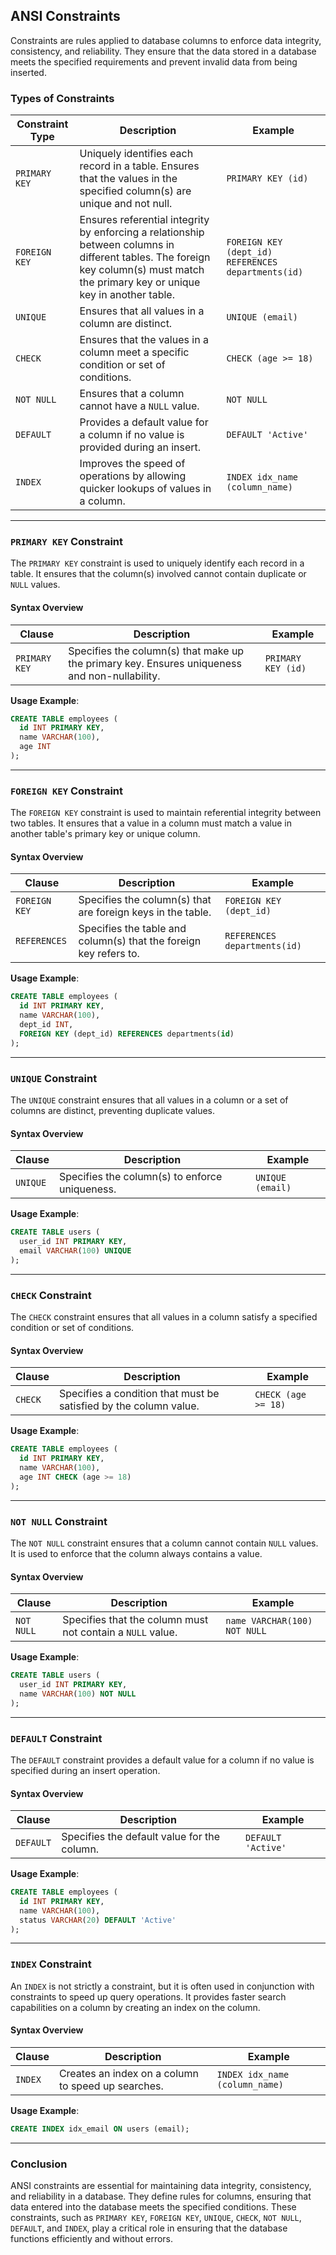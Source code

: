 ## ANSI Constraints

Constraints are rules applied to database columns to enforce data integrity, consistency, and reliability. They ensure that the data stored in a database meets the specified requirements and prevent invalid data from being inserted.

### Types of Constraints

| **Constraint Type**          | **Description**                                                                                         | **Example**                                                         |  
|------------------------------|---------------------------------------------------------------------------------------------------------|---------------------------------------------------------------------|  
| `PRIMARY KEY`                | Uniquely identifies each record in a table. Ensures that the values in the specified column(s) are unique and not null.                                  | `PRIMARY KEY (id)`                                                 |  
| `FOREIGN KEY`                | Ensures referential integrity by enforcing a relationship between columns in different tables. The foreign key column(s) must match the primary key or unique key in another table.               | `FOREIGN KEY (dept_id) REFERENCES departments(id)`                |  
| `UNIQUE`                     | Ensures that all values in a column are distinct.                                                     | `UNIQUE (email)`                                                   |  
| `CHECK`                      | Ensures that the values in a column meet a specific condition or set of conditions.                    | `CHECK (age >= 18)`                                                |  
| `NOT NULL`                   | Ensures that a column cannot have a `NULL` value.                                                      | `NOT NULL`                                                         |  
| `DEFAULT`                    | Provides a default value for a column if no value is provided during an insert.                         | `DEFAULT 'Active'`                                                 |  
| `INDEX`                      | Improves the speed of operations by allowing quicker lookups of values in a column.                       | `INDEX idx_name (column_name)`                                      |  

---

### `PRIMARY KEY` Constraint

The `PRIMARY KEY` constraint is used to uniquely identify each record in a table. It ensures that the column(s) involved cannot contain duplicate or `NULL` values.

#### Syntax Overview

| **Clause**           | **Description**                                                                                         | **Example**                                                         |  
|----------------------|---------------------------------------------------------------------------------------------------------|---------------------------------------------------------------------|  
| `PRIMARY KEY`        | Specifies the column(s) that make up the primary key. Ensures uniqueness and non-nullability.           | `PRIMARY KEY (id)`                                                 |  

**Usage Example**:  
```sql
CREATE TABLE employees (
  id INT PRIMARY KEY,
  name VARCHAR(100),
  age INT
);
```

---

### `FOREIGN KEY` Constraint

The `FOREIGN KEY` constraint is used to maintain referential integrity between two tables. It ensures that a value in a column must match a value in another table's primary key or unique column.

#### Syntax Overview

| **Clause**           | **Description**                                                                                         | **Example**                                                         |  
|----------------------|---------------------------------------------------------------------------------------------------------|---------------------------------------------------------------------|  
| `FOREIGN KEY`        | Specifies the column(s) that are foreign keys in the table.                                              | `FOREIGN KEY (dept_id)`                                             |  
| `REFERENCES`         | Specifies the table and column(s) that the foreign key refers to.                                        | `REFERENCES departments(id)`                                        |  

**Usage Example**:  
```sql
CREATE TABLE employees (
  id INT PRIMARY KEY,
  name VARCHAR(100),
  dept_id INT,
  FOREIGN KEY (dept_id) REFERENCES departments(id)
);
```

---

### `UNIQUE` Constraint

The `UNIQUE` constraint ensures that all values in a column or a set of columns are distinct, preventing duplicate values.

#### Syntax Overview

| **Clause**           | **Description**                                                                                         | **Example**                                                         |  
|----------------------|---------------------------------------------------------------------------------------------------------|---------------------------------------------------------------------|  
| `UNIQUE`             | Specifies the column(s) to enforce uniqueness.                                                          | `UNIQUE (email)`                                                    |  

**Usage Example**:  
```sql
CREATE TABLE users (
  user_id INT PRIMARY KEY,
  email VARCHAR(100) UNIQUE
);
```

---

### `CHECK` Constraint

The `CHECK` constraint ensures that all values in a column satisfy a specified condition or set of conditions.

#### Syntax Overview

| **Clause**           | **Description**                                                                                         | **Example**                                                         |  
|----------------------|---------------------------------------------------------------------------------------------------------|---------------------------------------------------------------------|  
| `CHECK`              | Specifies a condition that must be satisfied by the column value.                                        | `CHECK (age >= 18)`                                                 |  

**Usage Example**:  
```sql
CREATE TABLE employees (
  id INT PRIMARY KEY,
  name VARCHAR(100),
  age INT CHECK (age >= 18)
);
```

---

### `NOT NULL` Constraint

The `NOT NULL` constraint ensures that a column cannot contain `NULL` values. It is used to enforce that the column always contains a value.

#### Syntax Overview

| **Clause**           | **Description**                                                                                         | **Example**                                                         |  
|----------------------|---------------------------------------------------------------------------------------------------------|---------------------------------------------------------------------|  
| `NOT NULL`           | Specifies that the column must not contain a `NULL` value.                                               | `name VARCHAR(100) NOT NULL`                                        |  

**Usage Example**:  
```sql
CREATE TABLE users (
  user_id INT PRIMARY KEY,
  name VARCHAR(100) NOT NULL
);
```

---

### `DEFAULT` Constraint

The `DEFAULT` constraint provides a default value for a column if no value is specified during an insert operation.

#### Syntax Overview

| **Clause**           | **Description**                                                                                         | **Example**                                                         |  
|----------------------|---------------------------------------------------------------------------------------------------------|---------------------------------------------------------------------|  
| `DEFAULT`            | Specifies the default value for the column.                                                              | `DEFAULT 'Active'`                                                  |  

**Usage Example**:  
```sql
CREATE TABLE employees (
  id INT PRIMARY KEY,
  name VARCHAR(100),
  status VARCHAR(20) DEFAULT 'Active'
);
```

---

### `INDEX` Constraint

An `INDEX` is not strictly a constraint, but it is often used in conjunction with constraints to speed up query operations. It provides faster search capabilities on a column by creating an index on the column.

#### Syntax Overview

| **Clause**           | **Description**                                                                                         | **Example**                                                         |  
|----------------------|---------------------------------------------------------------------------------------------------------|---------------------------------------------------------------------|  
| `INDEX`              | Creates an index on a column to speed up searches.                                                      | `INDEX idx_name (column_name)`                                      |  

**Usage Example**:  
```sql
CREATE INDEX idx_email ON users (email);
```

---

### Conclusion

ANSI constraints are essential for maintaining data integrity, consistency, and reliability in a database. They define rules for columns, ensuring that data entered into the database meets the specified conditions. These constraints, such as `PRIMARY KEY`, `FOREIGN KEY`, `UNIQUE`, `CHECK`, `NOT NULL`, `DEFAULT`, and `INDEX`, play a critical role in ensuring that the database functions efficiently and without errors.
